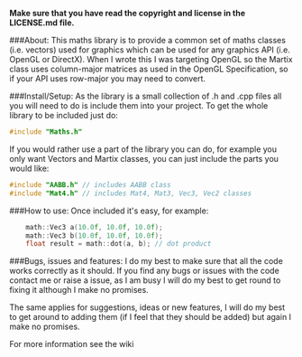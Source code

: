**Make sure that you have read the copyright and license in the LICENSE.md file.**

###About:
This maths library is to provide a common set of maths classes (i.e. vectors) used for graphics which can be used for any graphics API (i.e. OpenGL or DirectX).
When I wrote this I was targeting OpenGL so the Martix class uses column-major matrices as used in the OpenGL Specification, so if your API uses row-major you may need to convert.

###Install/Setup:
As the library is a small collection of .h and .cpp files all you will need to do is include them into your project. To get the whole library to be included just do:

``` C++
#include "Maths.h" 
```

If you would rather use a part of the library you can do, for example you only want Vectors and Martix classes, you can just include the parts you would like:
``` C++ 
#include "AABB.h" // includes AABB class
#include "Mat4.h" // includes Mat4, Mat3, Vec3, Vec2 classes
```

###How to use:
Once included it's easy, for example:

``` C++
    math::Vec3 a(10.0f, 10.0f, 10.0f);
    math::Vec3 b(10.0f, 10.0f, 10.0f);
    float result = math::dot(a, b); // dot product
```

###Bugs, issues and features:
I do my best to make sure that all the code works correctly as it should.
If you find any bugs or issues with the code contact me or raise a issue, as I am busy I will do my best to get round to fixing it although I make no promises.

The same applies for suggestions, ideas or new features, I will do my best to get around to adding them (if I feel that they should be added) but again I make no promises.

For more information see the wiki

